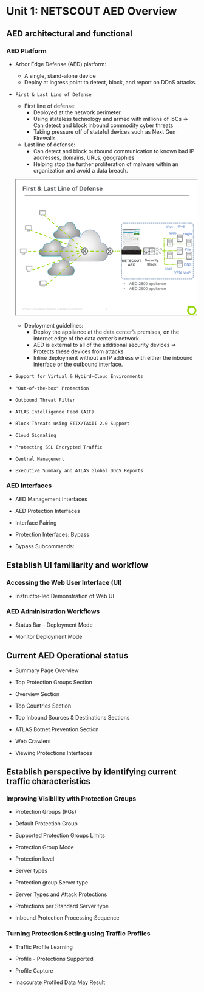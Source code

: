 # Unit 1: NETSCOUT AED Overview


## AED architectural and functional

### AED Platform

- Arbor Edge Defense (AED) platform:
  - A single, stand-alone device
  - Deploy at ingress point to detect, block, and report on DDoS attacks.

- `First & Last Line of Defense`
  - First line of defense:
    - Deployed at the network perimeter
    - Using stateless technology and armed with millions of IoCs => Can detect and block inbound commodity cyber threats 
    - Taking pressure off of stateful devices such as Next Gen Firewalls
  - Last line of defense:
    - Can detect and block outbound communication to known bad IP addresses, domains, URLs, geographies 
    - Helping stop the further proliferation of malware within an organization and avoid a data breach.

  ![](IMG/2023-05-17-18-57-16.png)

  - Deployment guidelines:
    - Deploy the appliance at the data center’s premises, on the internet edge of the data center’s network.
    - AED is external to all of the additional security devices => Protects these devices from attacks
    - Inline deployment without an IP address with either the inbound interface or the outbound interface.


- `Support for Virtual & Hybird-Cloud Environments`

- `"Out-of-the-box" Protection`

- `Outbound Threat Filter`

- `ATLAS Intelligence Feed (AIF)`

- `Block Threats using STIX/TAXII 2.0 Support`

- `Cloud Signaling`

- `Protecting SSL Encrypted Traffic`

- `Central Management`

- `Executive Summary and ATLAS Global DDoS Reports`


### AED Interfaces

- AED Management Interfaces

- AED Protection Interfaces

- Interface Pairing
  
- Protection Interfaces: Bypass

- Bypass Subcommands:

## Establish UI familiarity and workflow

### Accessing the Web User Interface (UI)

- Instructor-led Demonstration of Web UI


### AED Administration Workflows

- Status Bar - Deployment Mode

- Monitor Deployment Mode

## Current AED Operational status

- Summary Page Overview

- Top Protection Groups Section

- Overview Section

- Top Countries Section

- Top Inbound Sources & Destinations Sections

- ATLAS Botnet Prevention Section

- Web Crawlers

- Viewing Protections Interfaces

## Establish perspective by identifying current traffic characteristics

### Improving Visibility with Protection Groups 

- Protection Groups (PGs)

- Default Protection Group

- Supported Protection Groups Limits

- Protection Group Mode

- Protection level

- Server types

- Protection group Server type

- Server Types and Attack Protections

- Protections per Standard Server type

- Inbound Protection Processing Sequence


### Turning Protection Setting using Traffic Profiles

- Traffic Profile Learning

- Profile - Protections Supported

- Profile Capture

- Inaccurate Profiled Data May Result

